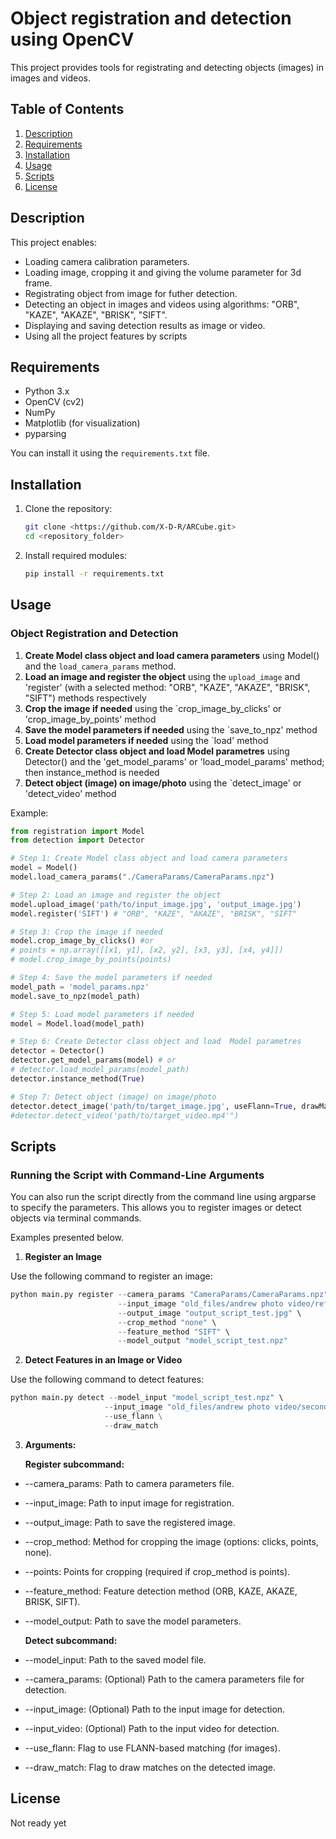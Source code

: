 # Object registration and detection using OpenCV

This project provides tools for registrating and detecting objects (images) in images and videos. 

## Table of Contents

1. [Description](#description)
2. [Requirements](#requirements)
3. [Installation](#installation)
4. [Usage](#usage)
5. [Scripts](#scripts)
6. [License](#license)

## Description

This project enables:
- Loading camera calibration parameters.
- Loading image, cropping it and giving the volume parameter for 3d frame.
- Registrating object from image for futher detection.
- Detecting an object in images and videos using algorithms: "ORB", "KAZE", "AKAZE", "BRISK", "SIFT".
- Displaying and saving detection results as image or video.
- Using all the project features by scripts

## Requirements

- Python 3.x
- OpenCV (cv2)
- NumPy
- Matplotlib (for visualization)
- pyparsing

You can install it using the `requirements.txt` file.

## Installation

1. Clone the repository:

   ```bash
   git clone <https://github.com/X-D-R/ARCube.git>
   cd <repository_folder>
   ```

2. Install required modules:

   ```bash
   pip install -r requirements.txt
   ```

## Usage

### Object Registration and Detection

1. **Create Model class object and load camera parameters** using Model() and the `load_camera_params` method.
2. **Load an image and register the object** using the `upload_image` and 'register' (with a selected method: "ORB", "KAZE", "AKAZE", "BRISK", "SIFT") methods respectively
3. **Crop the image if needed** using the `crop_image_by_clicks' or 'crop_image_by_points' method
4. **Save the model parameters if needed** using the `save_to_npz' method
5. **Load model parameters if needed** using the `load' method
6. **Create Detector class object and load  Model parametres** using Detector() and the 'get_model_params' or 'load_model_params' method; then instance_method is needed
7. **Detect object (image) on image/photo** using the `detect_image' or 'detect_video' method

Example:

```python
from registration import Model
from detection import Detector

# Step 1: Create Model class object and load camera parameters
model = Model()
model.load_camera_params("./CameraParams/CameraParams.npz")

# Step 2: Load an image and register the object
model.upload_image('path/to/input_image.jpg', 'output_image.jpg')
model.register('SIFT') # "ORB", "KAZE", "AKAZE", "BRISK", "SIFT"

# Step 3: Crop the image if needed
model.crop_image_by_clicks() #or
# points = np.array([[x1, y1], [x2, y2], [x3, y3], [x4, y4]])
# model.crop_image_by_points(points)

# Step 4: Save the model parameters if needed
model_path = 'model_params.npz'
model.save_to_npz(model_path)

# Step 5: Load model parameters if needed
model = Model.load(model_path)

# Step 6: Create Detector class object and load  Model parametres
detector = Detector()
detector.get_model_params(model) # or
# detector.load_model_params(model_path)
detector.instance_method(True)

# Step 7: Detect object (image) on image/photo
detector.detect_image('path/to/target_image.jpg', useFlann=True, drawMatch=True) #or
#detector.detect_video('path/to/target_video.mp4'")
```
## Scripts
### Running the Script with Command-Line Arguments
You can also run the script directly from the command line using argparse to specify the parameters. This allows you to register images or detect objects via terminal commands.

Examples presented below.

1. **Register an Image**

Use the following command to register an image:

```python
python main.py register --camera_params "CameraParams/CameraParams.npz" \
                        --input_image "old_files/andrew photo video/reference messy.jpg" \
                        --output_image "output_script_test.jpg" \
                        --crop_method "none" \
                        --feature_method "SIFT" \
                        --model_output "model_script_test.npz"
```

2. **Detect Features in an Image or Video**

Use the following command to detect features:

```python
python main.py detect --model_input "model_script_test.npz" \
                     --input_image "old_files/andrew photo video/second pic messy.jpg" \
                     --use_flann \
                     --draw_match

```

3. **Arguments:**

   **Register subcommand:**
   
- --camera_params: Path to camera parameters file.
- --input_image: Path to input image for registration.
- --output_image: Path to save the registered image.
- --crop_method: Method for cropping the image (options: clicks, points, none).
- --points: Points for cropping (required if crop_method is points).
- --feature_method: Feature detection method (ORB, KAZE, AKAZE, BRISK, SIFT).
- --model_output: Path to save the model parameters.

   **Detect subcommand:**
   
- --model_input: Path to the saved model file.
- --camera_params: (Optional) Path to the camera parameters file for detection.
- --input_image: (Optional) Path to the input image for detection.
- --input_video: (Optional) Path to the input video for detection.
- --use_flann: Flag to use FLANN-based matching (for images).
- --draw_match: Flag to draw matches on the detected image.

## License

Not ready yet
